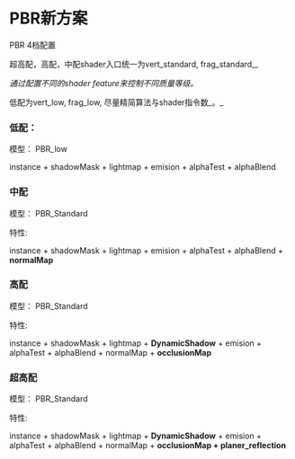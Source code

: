 # PBR新方案



PBR 4档配置

超高配，高配，中配shader入口统一为vert_standard, frag\_standard,_

_通过配置不同的shader feature来控制不同质量等级。_

低配为vert\_low, frag\_low, 尽量精简算法与shader指令数_。_

### 低配：

模型： PBR\_low

instance + shadowMask + lightmap + emision + alphaTest + alphaBlend

### 中配

模型： PBR\_Standard

特性:

instance + shadowMask + lightmap + emision + alphaTest + alphaBlend + **normalMap**

### 高配

模型： PBR\_Standard

特性:

instance + shadowMask + lightmap  + **DynamicShadow** + emision + alphaTest + alphaBlend + normalMap + **occlusionMap**

### 超高配

模型： PBR\_Standard

特性:

instance + shadowMask + lightmap  + **DynamicShadow** + emision + alphaTest + alphaBlend + normalMap + **occlusionMap + planer\_reflection** 





